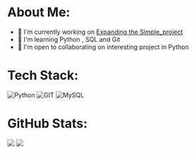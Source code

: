 #  About Me:


- 🚀  I'm currently working on [Expanding the Simple\_project](https://github.com/sqbpy/Simple_Project)<br> 
- 🧠  I'm learning Python , SQL and Git<br> 
- 🤝  I'm open to collaborating on interesting project in Python

# Tech Stack:
![Python](https://img.shields.io/badge/python-3670A0?style=for-the-badge&logo=python&logoColor=ffdd54) ![GIT](https://img.shields.io/badge/Git-fc6d26?style=for-the-badge&logo=git&logoColor=white) ![MySQL](https://img.shields.io/badge/mysql-%2300000f.svg?style=for-the-badge&logo=mysql&logoColor=white)
#  GitHub Stats:


 ![](http://github-profile-summary-cards.vercel.app/api/cards/profile-details?username=sqbpy&theme=darcula)  ![](http://github-profile-summary-cards.vercel.app/api/cards/stats?username=sqbpy&theme=darcula)  

